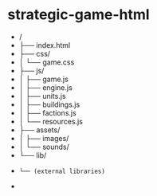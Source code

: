 # strategic-game-html
* /
* ├── index.html
* ├── css/
* │   └── game.css
* ├── js/
* │   ├── game.js
* │   ├── engine.js
* │   ├── units.js
* │   ├── buildings.js
* │   ├── factions.js
* │   └── resources.js
* ├── assets/
* │   ├── images/
* │   └── sounds/
* └── lib/
*     └── (external libraries)
* 

